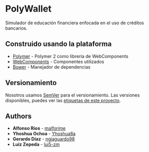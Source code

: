 # PolyWallet
Simulador de educación financiera enfocada en el uso de créditos bancarios.


## Construido usando la plataforma

* [Polymer](https://www.polymer-project.org) - Polymer 2 como librería de WebComponents
* [WebComponents](https://www.webcomponents.org) - Componentes utilizados
* [Bower](https://bower.io) - Manejador de dependencias


## Versionamiento

Nosotros usamos [SemVer](http://semver.org/) para el versionamiento. Las versiones disponibles, puedes ver las  [etiquetas de este proyecto](https://github.com/alfonsorios96/polywallet/releases).

## Authors

* **Alfonso Ríos** -  [malforime](https://github.com/alfonsorios96)
* **Yhoshua Ochoa** - [Yhoshua8a](https://github.com/Yhoshua8a)
* **Gerardo Díaz** -  [ngjaguardo98](https://github.com/ngjaguardo98)
* **Luiz Zepeda** -  [lui5-zm](https://github.com/lui5-zm)
 
